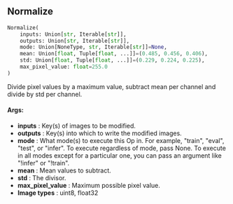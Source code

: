 ## Normalize
```python
Normalize(
	inputs: Union[str, Iterable[str]],
	outputs: Union[str, Iterable[str]],
	mode: Union[NoneType, str, Iterable[str]]=None,
	mean: Union[float, Tuple[float, ...]]=(0.485, 0.456, 0.406),
	std: Union[float, Tuple[float, ...]]=(0.229, 0.224, 0.225),
	max_pixel_value: float=255.0
)
```
Divide pixel values by a maximum value, subtract mean per channel and divide by std per channel.


#### Args:

* **inputs** :  Key(s) of images to be modified.
* **outputs** :  Key(s) into which to write the modified images.
* **mode** :  What mode(s) to execute this Op in. For example, "train", "eval", "test", or "infer". To execute        regardless of mode, pass None. To execute in all modes except for a particular one, you can pass an argument        like "!infer" or "!train".
* **mean** :  Mean values to subtract.
* **std** :  The divisor.
* **max_pixel_value** :  Maximum possible pixel value.
* **Image types** :     uint8, float32